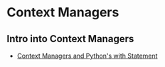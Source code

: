 # Context Managers

## Intro into Context Managers
- [Context Managers and Python's with Statement](https://realpython.com/python-with-statement/)

